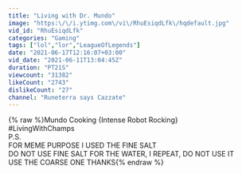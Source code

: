 ```yaml
---
title: "Living with Dr. Mundo"
image: "https:\/\/i.ytimg.com\/vi\/RhuEsiqdLfk\/hqdefault.jpg"
vid_id: "RhuEsiqdLfk"
categories: "Gaming"
tags: ["lol","lor","LeagueOfLegends"]
date: "2021-06-17T12:16:07+03:00"
vid_date: "2021-06-11T13:04:45Z"
duration: "PT21S"
viewcount: "31382"
likeCount: "2743"
dislikeCount: "27"
channel: "Runeterra says Cazzate"
---
```

{% raw %}Mundo Cooking {Intense Robot Rocking}<br />#LivingWithChamps<br />P.S.<br />FOR MEME PURPOSE I USED THE FINE SALT<br />DO NOT USE FINE SALT FOR THE WATER, I REPEAT, DO NOT USE IT<br />USE THE COARSE ONE THANKS{% endraw %}
